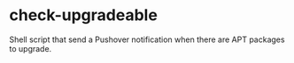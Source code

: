 # check-upgradeable
Shell script that send a Pushover notification when there are APT packages to upgrade.

